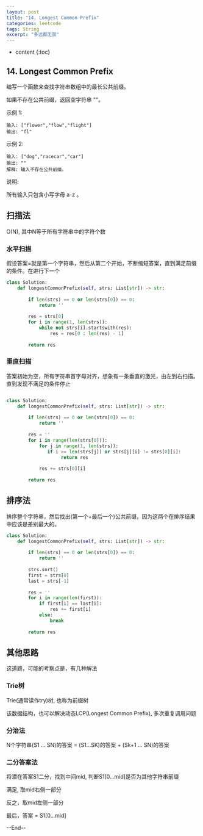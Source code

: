 ```yaml
---
layout: post
title: "14. Longest Common Prefix"
categories: leetcode
tags: String
excerpt: "多远都无畏"
---
```


* content
{:toc}

## 14. Longest Common Prefix

编写一个函数来查找字符串数组中的最长公共前缀。

如果不存在公共前缀，返回空字符串 ""。

示例 1:

```
输入: ["flower","flow","flight"]
输出: "fl"
```

示例 2:

```
输入: ["dog","racecar","car"]
输出: ""
解释: 输入不存在公共前缀。
```

说明:

所有输入只包含小写字母 a-z 。

## 扫描法

O(N), 其中N等于所有字符串中的字符个数

### 水平扫描

假设答案=就是第一个字符串，然后从第二个开始，不断缩短答案，直到满足前缀的条件。在进行下一个

```python
class Solution:
    def longestCommonPrefix(self, strs: List[str]) -> str:
        
        if len(strs) == 0 or len(strs[0]) == 0:
            return ''
        
        res = strs[0]
        for i in range(1, len(strs)):            
            while not strs[i].startswith(res):
                res = res[0 : len(res) - 1]
            
        return res
```

### 垂直扫描

答案初始为空，所有字符串首字母对齐，想象有一条垂直的激光，由左到右扫描。直到发现不满足的条件停止

```python

class Solution:
    def longestCommonPrefix(self, strs: List[str]) -> str:
        
        if len(strs) == 0 or len(strs[0]) == 0:
            return ''
        
        res = ''
        for i in range(len(strs[0])):
            for j in range(1, len(strs)):
               if i >= len(strs[j]) or strs[j][i] != strs[0][i]:
                    return res
                
            res += strs[0][i]
            
        return res

```

## 排序法

排序整个字符串，然后找出(第一个+最后一个)公共前缀，因为这两个在排序结果中应该是差别最大的。

```python
class Solution:
    def longestCommonPrefix(self, strs: List[str]) -> str:
        
        if len(strs) == 0 or len(strs[0]) == 0:
            return ''
        
        strs.sort()
        first = strs[0]
        last = strs[-1]
    
        res = ''
        for i in range(len(first)):
            if first[i] == last[i]:
                res += first[i]
            else:
                break
            
        return res
```

## 其他思路

这道题，可能的考察点是，有几种解法

### Trie树

Trie(通常读作try)树, 也称为前缀树

该数据结构，也可以解决动态LCP(Longest Common Prefix), 多次重复调用问题

### 分治法

N个字符串(S1 ... SN)的答案 = (S1...SK)的答案 + (Sk+1 ... SN)的答案

### 二分答案法

将潜在答案S1二分，找到中间mid, 判断S1[0...mid]是否为其他字符串前缀

满足, 取mid右侧一部分

反之，取mid左侧一部分

最后，答案 = S1[0...mid]

--End--


